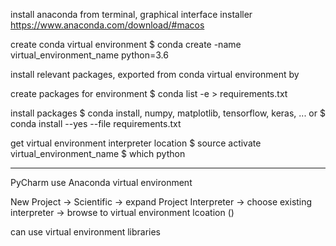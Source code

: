 install anaconda from terminal, graphical interface installer
https://www.anaconda.com/download/#macos

create conda virtual environment
$ conda create -name virtual_environment_name python=3.6

install relevant packages, exported from conda virtual environment by

create packages for environment
$ conda list -e > requirements.txt

install packages
$ conda install, numpy, matplotlib, tensorflow, keras, ...
or
$ conda install --yes --file requirements.txt

get virtual environment interpreter location
$ source activate virtual_environment_name
$ which python

--------------------------------------------------------

PyCharm use Anaconda virtual environment

New Project -> Scientific -> expand Project Interpreter -> choose existing interpreter -> browse to virtual environment lcoation ()

can use virtual environment libraries